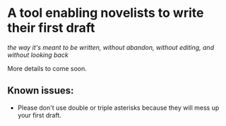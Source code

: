 # A tool enabling novelists to write their first draft
*the way it's meant to be written, without abandon, without editing, and without looking back*

More details to come soon.

## Known issues:
- Please don't use double or triple asterisks because they will mess up your first draft.
